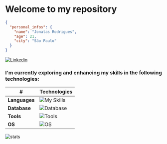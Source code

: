 # Welcome to my repository

```json
{
  "personal_infos": {
    "name": "Jonatas Rodrigues",
    "age": 21,
    "city": "São Paulo"
  }
}
```

[![Linkedin](https://img.shields.io/badge/LinkedIn-0077B5?style=for-the-badge&logo=linkedin&logoColor=white)](https://www.linkedin.com/in/jonatasrodrigues-tech/)

### I'm currently exploring and enhancing my skills in the following technologies:

| **#**   |        **Technologies**                                                                                      |
|----------------|-------------------------------------------------------------------------------------------------------|
| **Languages**  | ![My Skills](https://skillicons.dev/icons?i=java,go,js)                                            |
| **Database**   | ![Database](https://skillicons.dev/icons?i=mysql,postgres)                                            |
| **Tools**      | ![Tools](https://skillicons.dev/icons?i=vscode,postman,docker)                                        |
| **OS**         | ![OS](https://skillicons.dev/icons?i=windows,linux)

![stats](https://github-readme-status00.vercel.app/api/top-langs/?username=jonatas00&theme=dark&layout=compact)
